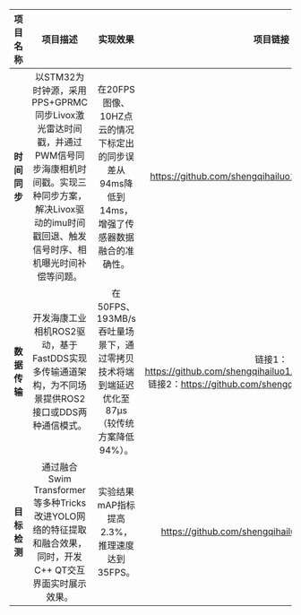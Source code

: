 |   项目名称   |                           项目描述                           |                           实现效果                           |                           项目链接                           |
| :----------: | :----------------------------------------------------------: | :----------------------------------------------------------: | :----------------------------------------------------------: |
| **时间同步** | 以STM32为时钟源，采用PPS+GPRMC同步Livox激光雷达时间戳，并通过PWM信号同步海康相机时间戳。实现三种同步方案，解决Livox驱动的imu时间戳回退、触发信号时序、相机曝光时间补偿等问题。 | 在20FPS图像、10HZ点云的情况下标定出的同步误差从94ms降低到14ms，增强了传感器数据融合的准确性。 |    https://github.com/shengqihailuo1/Time_Synchronization    |
| **数据传输** | 开发海康工业相机ROS2驱动，基于FastDDS实现多传输通道架构，为不同场景提供ROS2接口或DDS两种通信模式。 | 在50FPS、193MB/s吞吐量场景下，通过零拷贝技术将端到端延迟优化至87μs（较传统方案降低94%）。 | 链接1： https://github.com/shengqihailuo1/HikRobot_Camera_ROS2 <br />链接2：https://github.com/shengqihailuo1/fastDDS_image |
| **目标检测** | 通过融合Swim Transformer等多种Tricks改进YOLO网络的特征提取和融合效果，同时，开发C++ QT交互界面实时展示效果。 |        实验结果mAP指标提高 2.3%，推理速度达到35FPS。         |      https://github.com/shengqihailuo1/Object_detection      |

